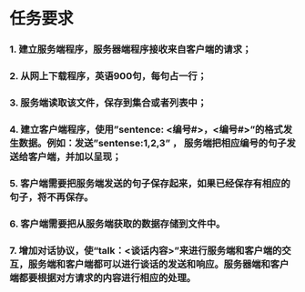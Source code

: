 # 任务要求

### 1. 建立服务端程序，服务器端程序接收来自客户端的请求；
### 2. 从网上下载程序，英语900句，每句占一行；
### 3. 服务端读取该文件，保存到集合或者列表中；
### 4. 建立客户端程序，使用”sentence: <编号#>，<编号#>”的格式发生数据。例如：发送”sentense:1,2,3” ， 服务端把相应编号的句子发送给客户端，并加以呈现；
### 5. 客户端需要把服务端发送的句子保存起来，如果已经保存有相应的句子，将不再保存。
### 6. 客户端需要把从服务端获取的数据存储到文件中。
### 7. 增加对话协议，使“talk：<谈话内容>”来进行服务端和客户端的交互，服务端和客户端都可以进行谈话的发送和响应。服务器端和客户端都要根据对方请求的内容进行相应的处理。
